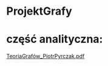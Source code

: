 # ProjektGrafy
# część analityczna:
[TeoriaGrafów_PiotrPyrczak.pdf](https://github.com/ppiotrekp/ProjektGrafy/files/6571897/TeoriaGrafow_PiotrPyrczak.pdf)
